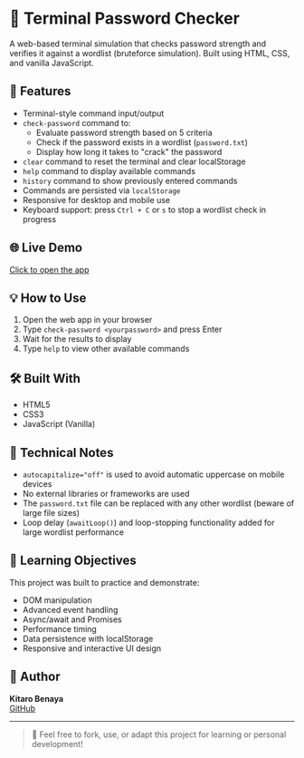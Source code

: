 # 🔐 Terminal Password Checker

A web-based terminal simulation that checks password strength and verifies it against a wordlist (bruteforce simulation). Built using HTML, CSS, and vanilla JavaScript.

## 🚀 Features

- Terminal-style command input/output
- `check-password` command to:
  - Evaluate password strength based on 5 criteria
  - Check if the password exists in a wordlist (`password.txt`)
  - Display how long it takes to "crack" the password
- `clear` command to reset the terminal and clear localStorage
- `help` command to display available commands
- `history` command to show previously entered commands
- Commands are persisted via `localStorage`
- Responsive for desktop and mobile use
- Keyboard support: press `Ctrl + C` or `s` to stop a wordlist check in progress

## 🌐 Live Demo

[Click to open the app](https://kitarobenaya.github.io/password-checker/)

## 💡 How to Use

1. Open the web app in your browser
2. Type `check-password <yourpassword>` and press Enter
3. Wait for the results to display
4. Type `help` to view other available commands
        
## 🛠️ Built With

- HTML5
- CSS3
- JavaScript (Vanilla)

## 📝 Technical Notes

- `autocapitalize="off"` is used to avoid automatic uppercase on mobile devices
- No external libraries or frameworks are used
- The `password.txt` file can be replaced with any other wordlist (beware of large file sizes)
- Loop delay (`awaitLoop()`) and loop-stopping functionality added for large wordlist performance

## 🧠 Learning Objectives

This project was built to practice and demonstrate:

- DOM manipulation
- Advanced event handling
- Async/await and Promises
- Performance timing
- Data persistence with localStorage
- Responsive and interactive UI design

## 👤 Author

**Kitaro Benaya**  
[GitHub](https://github.com/kitarobenaya)

---

> 💬 Feel free to fork, use, or adapt this project for learning or personal development!
